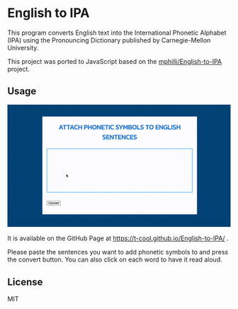 # English to IPA

This program converts English text into the International Phonetic Alphabet (IPA) using the Pronouncing Dictionary published by Carnegie-Mellon University.

This project was ported to JavaScript based on the [mphilli/English-to-IPA](https://github.com/mphilli/English-to-IPA) project.


## Usage

![screencasts.gif](./screencasts.gif)

It is available on the GitHub Page at https://t-cool.github.io/English-to-IPA/ .

Please paste the sentences you want to add phonetic symbols to and press the convert button. You can also click on each word to have it read aloud.

## License

MIT
